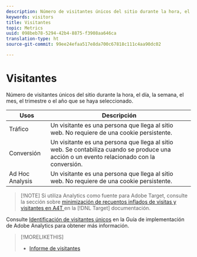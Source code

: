 ```yaml
---
description: Número de visitantes únicos del sitio durante la hora, el día, la semana, el mes, el trimestre o el año que se haya seleccionado.
keywords: visitors
title: Visitantes
topic: Metrics
uuid: 098beb78-5294-42b4-8875-f3908aa646ca
translation-type: ht
source-git-commit: 99ee24efaa517e8da700c67818c111c4aa90dc02

---
```



# Visitantes

Número de visitantes únicos del sitio durante la hora, el día, la semana, el mes, el trimestre o el año que se haya seleccionado.

| Usos | Descripción |
|---|---|
| Tráfico | Un visitante es una persona que llega al sitio web. No requiere de una cookie persistente. |
| Conversión | Un visitante es una persona que llega al sitio web. Se contabiliza cuando se produce una acción o un evento relacionado con la conversión. |
| Ad Hoc Analysis | Un visitante es una persona que llega al sitio web. No requiere de una cookie persistente. |

> [!NOTE] Si utiliza Analytics como fuente para Adobe Target, consulte la sección sobre [minimización de recuentos inflados de visitas y visitantes en A4T ](https://marketing.adobe.com/resources/help/es_ES/target/a4t/minimizing-inflated-visit-and-visitor-counts-a4t.html) en la [!DNL Target] documentación.

Consulte [Identificación de visitantes únicos](https://marketing.adobe.com/resources/help/es_ES/sc/implement/visid_overview.html) en la Guía de implementación de Adobe Analytics para obtener más información.

>[!MORELIKETHIS]
>
>* [Informe de visitantes](/help/components/c-variables/dimensionslist/reports-visitors.md)

